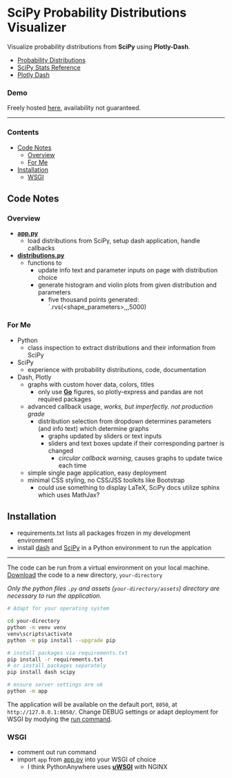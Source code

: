 # SciPy Probability Distributions Visualizer

Visualize probability distributions from **SciPy** using **Plotly-Dash**.

 - [Probability Distributions](https://en.wikipedia.org/wiki/List_of_probability_distributions)
 - [SciPy Stats Reference](https://docs.scipy.org/doc/scipy/reference/stats.html)
 - [Plotly Dash](https://dash.plotly.com/)
  
### Demo

Freely hosted [here](http://nbpub.pythonanywhere.com/), availability not guaranteed.

----

### Contents
 - [Code Notes](#code-notes)
   - [Overview](#overview)
   - [For Me](#for-me)
 - [Installation](#installation)
   - [WSGI](#wsgi)

## Code Notes

### Overview

 - **[app.py](/app.py)**
   - load distributions from SciPy, setup dash application, handle callbacks
 - **[distributions.py](/distributions.py)** 
   - functions to
     - update info text and parameter inputs on page with distribution choice   
	 - generate histogram and violin plots from given distribution and parameters
	   - five thousand points generated: `<distribution>.rvs(<shape_parameters>,<loc>,<scale>,5000)

### For Me

 - Python
   - class inspection to extract distributions and their information from SciPy
 - SciPy
   - experience with probability distributions, code, documentation
 - Dash, Plotly
   - graphs with custom hover data, colors, titles
     - only use **[Go]()** figures, so plotly-express and pandas are not required packages  
   - advanced callback usage, *works, but imperfectly. not production grade*
     - distribution selection from dropdown determines parameters (and info text) which determine graphs
	   - graphs updated by sliders or text inputs
	   - sliders and text boxes update if their corresponding partner is changed
	     - *circular callback warning*, causes graphs to update twice each time
   - simple single page application, easy deployment
   - minimal CSS styling, no CSS/JSS toolkits like Bootstrap
     - could use something to display LaTeX, SciPy docs utilize sphinx which uses MathJax?

## Installation

 - requirements.txt lists all packages frozen in my development environment
 - install [dash](https://dash.plotly.com/installation) and [SciPy](https://scipy.org/install/) in a Python environment to run the applcation

----

The code can be run from a virtual environment on your local machine. 
[Download](https://github.com/NBPub/probability_distribution_viz/archive/refs/heads/main.zip) the code to a new directory, `your-directory` 

*Only the python files `.py` and assets (`your-directory/assets`) directory are necessary to run the application.*

```bash
# Adapt for your operating system

cd your-directory
python -m venv venv
venv\scripts\activate
python -m pip install --upgrade pip

# install packages via requirements.txt
pip install -r requirements.txt 
# or install packages separately
pip install dash scipy

# ensure server settings are ok
python -m app
```

The application will be available on the default port, `8050`, at `http://127.0.0.1:8050/`. 
Change DEBUG settings or adapt deployment for WSGI by modying the [run command](/app.py#L155).

### WSGI

 - comment out run command
 - import `app` from [app.py](/app.py) into your WSGI of choice
   - I think PythonAnywhere uses **[uWSGI](https://uwsgi-docs.readthedocs.io/en/latest/)** with NGINX